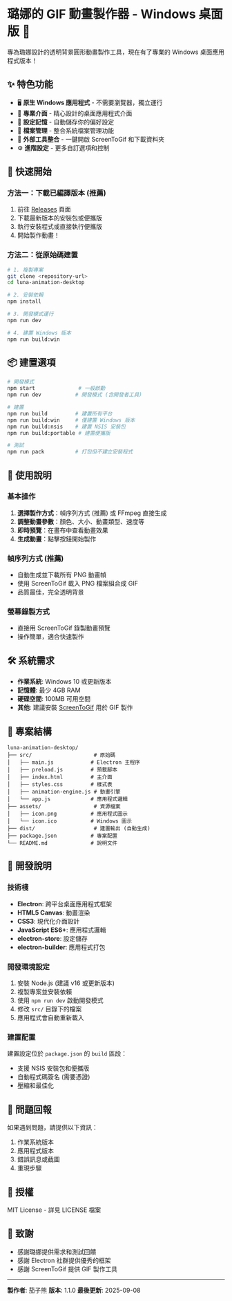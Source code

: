
# 璐娜的 GIF 動畫製作器 - Windows 桌面版 🌙

專為璐娜設計的透明背景圓形動畫製作工具，現在有了專業的 Windows 桌面應用程式版本！

## ✨ 特色功能

- 🖥️ **原生 Windows 應用程式** - 不需要瀏覽器，獨立運行
- 🎯 **專業介面** - 精心設計的桌面應用程式介面
- 💾 **設定記憶** - 自動儲存你的偏好設定
- 📁 **檔案管理** - 整合系統檔案管理功能
- 🔗 **外部工具整合** - 一鍵開啟 ScreenToGif 和下載資料夾
- ⚙️ **進階設定** - 更多自訂選項和控制

## 🚀 快速開始

### 方法一：下載已編譯版本 (推薦)
1. 前往 [Releases](../../releases) 頁面
2. 下載最新版本的安裝包或便攜版
3. 執行安裝程式或直接執行便攜版
4. 開始製作動畫！

### 方法二：從原始碼建置
```bash
# 1. 複製專案
git clone <repository-url>
cd luna-animation-desktop

# 2. 安裝依賴
npm install

# 3. 開發模式運行
npm run dev

# 4. 建置 Windows 版本
npm run build:win
```

## 📦 建置選項

```bash
# 開發模式
npm start              # 一般啟動
npm run dev           # 開發模式 (含開發者工具)

# 建置
npm run build         # 建置所有平台
npm run build:win     # 僅建置 Windows 版本
npm run build:nsis    # 建置 NSIS 安裝包
npm run build:portable # 建置便攜版

# 測試
npm run pack          # 打包但不建立安裝程式
```

## 🎨 使用說明

### 基本操作
1. **選擇製作方式**：幀序列方式 (推薦) 或 FFmpeg 直接生成
2. **調整動畫參數**：顏色、大小、動畫類型、速度等
3. **即時預覽**：在畫布中查看動畫效果
4. **生成動畫**：點擊按鈕開始製作

### 幀序列方式 (推薦)
- 自動生成並下載所有 PNG 動畫幀
- 使用 ScreenToGif 載入 PNG 檔案組合成 GIF
- 品質最佳，完全透明背景

### 螢幕錄製方式
- 直接用 ScreenToGif 錄製動畫預覽
- 操作簡單，適合快速製作

## 🛠️ 系統需求

- **作業系統**: Windows 10 或更新版本
- **記憶體**: 最少 4GB RAM
- **硬碟空間**: 100MB 可用空間
- **其他**: 建議安裝 [ScreenToGif](https://www.screentogif.com/) 用於 GIF 製作

## 📁 專案結構

```
luna-animation-desktop/
├── src/                    # 原始碼
│   ├── main.js            # Electron 主程序
│   ├── preload.js         # 預載腳本
│   ├── index.html         # 主介面
│   ├── styles.css         # 樣式表
│   ├── animation-engine.js # 動畫引擎
│   └── app.js             # 應用程式邏輯
├── assets/                 # 資源檔案
│   ├── icon.png           # 應用程式圖示
│   └── icon.ico           # Windows 圖示
├── dist/                   # 建置輸出 (自動生成)
├── package.json           # 專案配置
└── README.md              # 說明文件
```

## 🔧 開發說明

### 技術棧
- **Electron**: 跨平台桌面應用程式框架
- **HTML5 Canvas**: 動畫渲染
- **CSS3**: 現代化介面設計
- **JavaScript ES6+**: 應用程式邏輯
- **electron-store**: 設定儲存
- **electron-builder**: 應用程式打包

### 開發環境設定
1. 安裝 Node.js (建議 v16 或更新版本)
2. 複製專案並安裝依賴
3. 使用 `npm run dev` 啟動開發模式
4. 修改 `src/` 目錄下的檔案
5. 應用程式會自動重新載入

### 建置配置
建置設定位於 `package.json` 的 `build` 區段：
- 支援 NSIS 安裝包和便攜版
- 自動程式碼簽名 (需要憑證)
- 壓縮和最佳化

## 🐛 問題回報

如果遇到問題，請提供以下資訊：
1. 作業系統版本
2. 應用程式版本
3. 錯誤訊息或截圖
4. 重現步驟

## 📄 授權

MIT License - 詳見 LICENSE 檔案

## 🙏 致謝

- 感謝璐娜提供需求和測試回饋
- 感謝 Electron 社群提供優秀的框架
- 感謝 ScreenToGif 提供 GIF 製作工具

---

**製作者**: 茄子熊
**版本**: 1.1.0
**最後更新**: 2025-09-08
